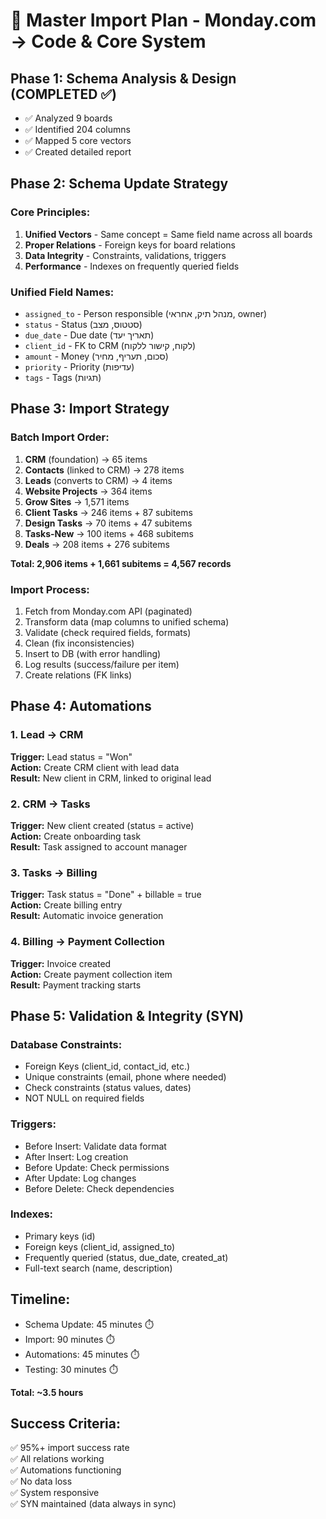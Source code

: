 # 🎯 Master Import Plan - Monday.com → Code & Core System

## Phase 1: Schema Analysis & Design (COMPLETED ✅)
- ✅ Analyzed 9 boards
- ✅ Identified 204 columns  
- ✅ Mapped 5 core vectors
- ✅ Created detailed report

## Phase 2: Schema Update Strategy

### Core Principles:
1. **Unified Vectors** - Same concept = Same field name across all boards
2. **Proper Relations** - Foreign keys for board relations
3. **Data Integrity** - Constraints, validations, triggers
4. **Performance** - Indexes on frequently queried fields

### Unified Field Names:
- `assigned_to` - Person responsible (מנהל תיק, אחראי, owner)
- `status` - Status (סטטוס, מצב)
- `due_date` - Due date (תאריך יעד)
- `client_id` - FK to CRM (לקוח, קישור ללקוח)
- `amount` - Money (סכום, תעריף, מחיר)
- `priority` - Priority (עדיפות)
- `tags` - Tags (תגיות)

## Phase 3: Import Strategy

### Batch Import Order:
1. **CRM** (foundation) → 65 items
2. **Contacts** (linked to CRM) → 278 items
3. **Leads** (converts to CRM) → 4 items
4. **Website Projects** → 364 items
5. **Grow Sites** → 1,571 items
6. **Client Tasks** → 246 items + 87 subitems
7. **Design Tasks** → 70 items + 47 subitems
8. **Tasks-New** → 100 items + 468 subitems
9. **Deals** → 208 items + 276 subitems

**Total: 2,906 items + 1,661 subitems = 4,567 records**

### Import Process:
1. Fetch from Monday.com API (paginated)
2. Transform data (map columns to unified schema)
3. Validate (check required fields, formats)
4. Clean (fix inconsistencies)
5. Insert to DB (with error handling)
6. Log results (success/failure per item)
7. Create relations (FK links)

## Phase 4: Automations

### 1. Lead → CRM
**Trigger:** Lead status = "Won"  
**Action:** Create CRM client with lead data  
**Result:** New client in CRM, linked to original lead

### 2. CRM → Tasks
**Trigger:** New client created (status = active)  
**Action:** Create onboarding task  
**Result:** Task assigned to account manager

### 3. Tasks → Billing
**Trigger:** Task status = "Done" + billable = true  
**Action:** Create billing entry  
**Result:** Automatic invoice generation

### 4. Billing → Payment Collection
**Trigger:** Invoice created  
**Action:** Create payment collection item  
**Result:** Payment tracking starts

## Phase 5: Validation & Integrity (SYN)

### Database Constraints:
- Foreign Keys (client_id, contact_id, etc.)
- Unique constraints (email, phone where needed)
- Check constraints (status values, dates)
- NOT NULL on required fields

### Triggers:
- Before Insert: Validate data format
- After Insert: Log creation
- Before Update: Check permissions
- After Update: Log changes
- Before Delete: Check dependencies

### Indexes:
- Primary keys (id)
- Foreign keys (client_id, assigned_to)
- Frequently queried (status, due_date, created_at)
- Full-text search (name, description)

## Timeline:
- Schema Update: 45 minutes ⏱️
- Import: 90 minutes ⏱️
- Automations: 45 minutes ⏱️
- Testing: 30 minutes ⏱️

**Total: ~3.5 hours**

## Success Criteria:
✅ 95%+ import success rate  
✅ All relations working  
✅ Automations functioning  
✅ No data loss  
✅ System responsive  
✅ SYN maintained (data always in sync)


